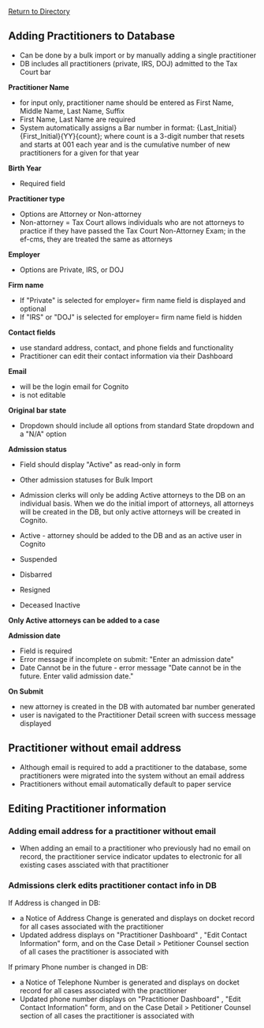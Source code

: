 [Return to Directory](./README.md)

## Adding Practitioners to Database

* Can be done by a bulk import or by manually adding a single practitioner
* DB includes all practitioners (private, IRS, DOJ) admitted to the Tax Court bar

**Practitioner Name**
* for input only, practitioner name should be entered as First Name, Middle Name, Last Name, Suffix
* First Name, Last Name are required
* System automatically assigns a Bar number in format: {Last_Initial}{First_Initial}{YY}{count}; where count is a 3-digit number that resets and starts at 001 each year and is the cumulative number of new practitioners for a given for that year

**Birth Year**
* Required field

**Practitioner type**
* Options are Attorney or Non-attorney
* Non-attorney = Tax Court allows individuals who are not attorneys to practice if they have passed the Tax Court Non-Attorney Exam; in the ef-cms, they are treated the same as attorneys

**Employer**
* Options are Private, IRS, or DOJ

**Firm name**
* If "Private" is selected for employer= firm name field is displayed and optional
* If "IRS" or "DOJ" is selected for employer= firm name field is hidden

**Contact fields**
* use standard address, contact, and phone fields and functionality
* Practitioner can edit their contact information via their Dashboard

**Email**
* will be the login email for Cognito
* is not editable

**Original bar state**
* Dropdown should include all options from standard State dropdown and a "N/A" option

**Admission status**
* Field should display "Active" as read-only in form
* Other admission statuses for Bulk Import
* Admission clerks will only be adding Active attorneys to the DB on an individual basis. When we do the initial import of attorneys, all attorneys will be created in the DB, but only active attorneys will be created in Cognito.

* Active - attorney should be added to the DB and as an active user in Cognito
* Suspended
* Disbarred
* Resigned
* Deceased
Inactive

**Only Active attorneys can be added to a case**

**Admission date**
* Field is required
* Error message if incomplete on submit: "Enter an admission date"
* Date Cannot be in the future - error message "Date cannot be in the future. Enter valid admission date."

**On Submit**
* new attorney is created in the DB with automated bar number generated
* user is navigated to the Practitioner Detail screen with success message displayed

## Practitioner without email address
* Although email is required to add a practitioner to the database, some practitioners were migrated into the system without an email address
* Practitioners without email automatically default to paper service


## Editing Practitioner information
### Adding email address for a practitioner without email
* When adding an email to a practitioner who previously had no email on record, the practitioner service indicator updates to electronic for all existing cases assciated with that practitioner

### Admissions clerk edits practitioner contact info in DB
If Address is changed in DB:
* a Notice of Address Change is generated and displays on docket record for all cases associated with the practitioner
* Updated address displays on "Practitioner Dashboard" , "Edit Contact Information" form, and on the Case Detail > Petitioner Counsel section of all cases the practitioner is associated with

If primary Phone number is changed in DB:
* a Notice of Telephone Number is generated and displays on docket record for all cases associated with the practitioner
* Updated phone number displays on "Practitioner Dashboard" , "Edit Contact Information" form, and on the Case Detail > Petitioner Counsel section of all cases the practitioner is associated with
